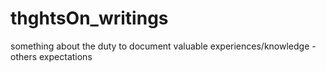 # thghtsOn_writings
something about the duty to document valuable experiences/knowledge - others expectations
